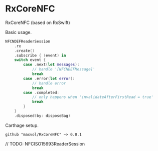 # RxCoreNFC
RxCoreNFC (based on RxSwift)

Basic usage.

```swift
NFCNDEFReaderSession
    .rx
    .create()
    .subscribe { (event) in
    switch event {
        case .next(let messages):
            // handle '[NFCNDEFMessage]'
            break
        case .error(let error):
            // handle error
            break
        case .completed:
            // only happens when 'invalidateAfterFirstRead = true'
            break
        }
    }
    .disposed(by: disposeBag)
```

Carthage setup.

```
github "maxvol/RxCoreNFC" ~> 0.0.1

```

// TODO: NFCISO15693ReaderSession

